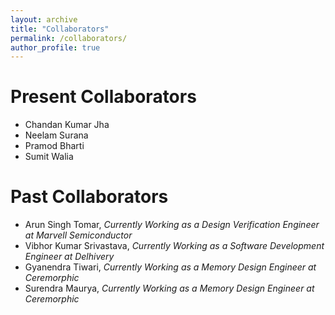 ```yaml
---
layout: archive
title: "Collaborators"
permalink: /collaborators/
author_profile: true
---
```


Present Collaborators
===

* Chandan Kumar Jha
* Neelam Surana
* Pramod Bharti
* Sumit Walia


Past Collaborators
===

* Arun Singh Tomar, *Currently Working as a Design Verification Engineer at Marvell Semiconductor*
* Vibhor Kumar Srivastava, *Currently Working as a Software Development Engineer at Delhivery*
* Gyanendra Tiwari, *Currently Working as a Memory Design Engineer at Ceremorphic*
* Surendra Maurya, *Currently Working as a Memory Design Engineer at Ceremorphic*
